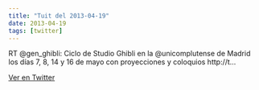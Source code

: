```yaml
---
title: "Tuit del 2013-04-19"
date: 2013-04-19
tags: [twitter]
---
```


RT @gen_ghibli: Ciclo de Studio Ghibli en la @unicomplutense de Madrid los días 7, 8, 14 y 16 de mayo con proyecciones y coloquios http://t…



[Ver en Twitter](https://twitter.com/i/web/status/325310349463138304)
